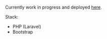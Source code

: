 <p>
    Currently work in progress and deployed <a href="https://invoices.flopson.eu">here</a>.
</p>
<p>
    Stack:
    <ul>
        <li>PHP (Laravel)</li>
        <li>Bootstrap</li>
    </ul>
</p>
